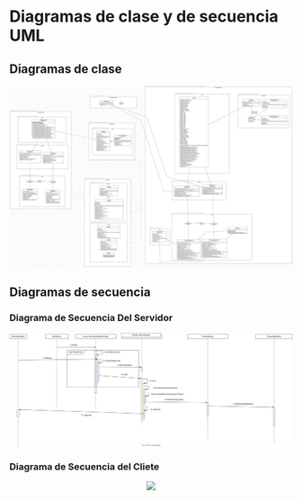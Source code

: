 # Diagramas de clase y de secuencia UML


## Diagramas de clase

<p align="center">
    <img src="./Diagramas-svg/ModeloCapasV1.svg"/>
</p>

## Diagramas de secuencia

### Diagrama de Secuencia Del Servidor

<p align="center">
    <img src="./Diagramas-svg/DiagramaSecuenciaEliminarServidor.svg"/>
</p>

### Diagrama de Secuencia del Cliete

<p align="center">
    <img src="./Diagramas-svg/DiagramaSecuenciaCliente.svg"/>
</p>

